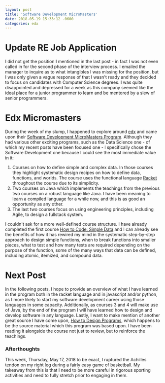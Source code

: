 ```yaml
---
layout: post
title: 'Software Development MicroMasters'
date: 2018-05-19 15:33:12 -0600
categories: edx
---
```


# Update RE Job Application

I did not get the position I mentioned in the last post - in fact I was not even called in for the second phase of the interview process. I emailed the manager to inquire as to what intangibles I was missing for the position, but I was only given a vague response of that I wasn't ready and they decided to focus on candidates with Computer Science degrees. I was quite disappointed and depressed for a week as this company seemed like the ideal place for a junior programmer to learn and be mentored by a slew of senior programmers.

# Edx Micromasters

During the week of my slump, I happened to explore around [edx](edx.org) and came upon their [Software Development MicroMasters Program](https://www.edx.org/micromasters/software-development). Although they had various other exciting programs, such as the Data Science one - of which my recent posts have been focused one - I specifically chose the Software Development one because I could see the most immediate value in it:

1. Courses on how to define simple and complex data. In those courses they highlight systematic design recipes on how to define data, functions, and worlds. The course uses the functional language [Racket](<https://en.wikipedia.org/wiki/Racket_(programming_language)>) throughout the course due to its simplicity.
2. Two courses on Java which implements the teachings from the previous two courses on a robust language like Java. I have been meaning to learn a compiled language for a while now, and this is as good an opportunity as any other.
3. The last two courses focus on using engineering principles, including Agile, to design a fullstack system.

I couldn't ask for a more well-defined course structure. I have already completed the first course [How to Code: Simple Data](https://www.edx.org/course/how-code-simple-data-ubcx-htc1x) and I can already see the benefits of how it has rewired my mind in the systematic step-by-step approach to design simple functions, when to break functions into smaller pieces, what to test and how many tests are required depending on the purpose of the function, some of the many ways that data can be defined, including atomic, itemized, and compound data.

# Next Post

In the following posts, I hope to provide an overview of what I have learned in the program both in the racket language and in javascript and/or python, as I more likely to start my software development career using those languages in some capacity. Additionally, as courses 3 and 4 will make use of Java, by the end of the program I will have learned how to design and develop software in any language. Lastly, I want to make mention of another great source I have come upon, [How to Design Programs](http://www.htdp.org/2018-01-06/Book/index.html), which happens to be the source material which this program was based upon. I have been reading it alongside the course not just to review, but to reinforce the teachings.

### Afterthoughts

This week, Thursday, May 17, 2018 to be exact, I ruptured the Achilles tendon on my right leg during a fairly easy game of basketball. My takeaway from this is that I need to be more careful in rigorous sporting activities and need to fully stretch prior to engaging in them.
